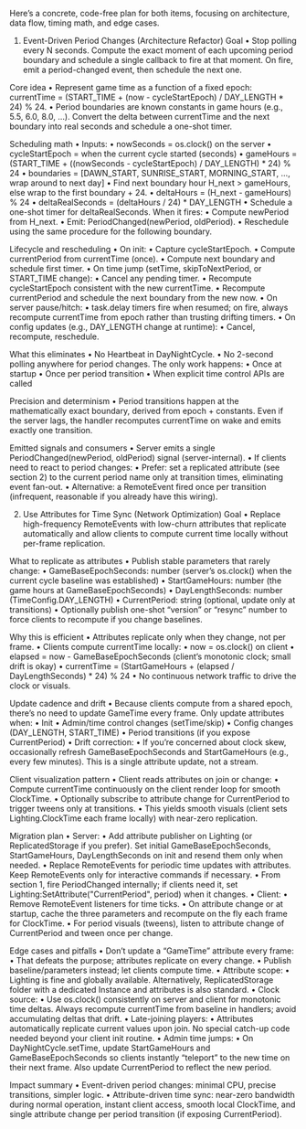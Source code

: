 Here’s a concrete, code-free plan for both items, focusing on architecture, data flow, timing math, and edge cases.

1) Event-Driven Period Changes (Architecture Refactor)
Goal
•  Stop polling every N seconds. Compute the exact moment of each upcoming period boundary and schedule a single callback to fire at that moment. On fire, emit a period-changed event, then schedule the next one.

Core idea
•  Represent game time as a function of a fixed epoch: currentTime = (START_TIME + (now - cycleStartEpoch) / DAY_LENGTH * 24) % 24.
•  Period boundaries are known constants in game hours (e.g., 5.5, 6.0, 8.0, …). Convert the delta between currentTime and the next boundary into real seconds and schedule a one-shot timer.

Scheduling math
•  Inputs:
•  nowSeconds = os.clock() on the server
•  cycleStartEpoch = when the current cycle started (seconds)
•  gameHours = (START_TIME + ((nowSeconds - cycleStartEpoch) / DAY_LENGTH) * 24) % 24
•  boundaries = [DAWN_START, SUNRISE_START, MORNING_START, …, wrap around to next day]
•  Find next boundary hour H_next > gameHours, else wrap to the first boundary + 24.
•  deltaHours = (H_next - gameHours) % 24
•  deltaRealSeconds = (deltaHours / 24) * DAY_LENGTH
•  Schedule a one-shot timer for deltaRealSeconds. When it fires:
•  Compute newPeriod from H_next.
•  Emit: PeriodChanged(newPeriod, oldPeriod).
•  Reschedule using the same procedure for the following boundary.

Lifecycle and rescheduling
•  On init:
•  Capture cycleStartEpoch.
•  Compute currentPeriod from currentTime (once).
•  Compute next boundary and schedule first timer.
•  On time jump (setTime, skipToNextPeriod, or START_TIME change):
•  Cancel any pending timer.
•  Recompute cycleStartEpoch consistent with the new currentTime.
•  Recompute currentPeriod and schedule the next boundary from the new now.
•  On server pause/hitch:
•  task.delay timers fire when resumed; on fire, always recompute currentTime from epoch rather than trusting drifting timers.
•  On config updates (e.g., DAY_LENGTH change at runtime):
•  Cancel, recompute, reschedule.

What this eliminates
•  No Heartbeat in DayNightCycle.
•  No 2-second polling anywhere for period changes. The only work happens:
•  Once at startup
•  Once per period transition
•  When explicit time control APIs are called

Precision and determinism
•  Period transitions happen at the mathematically exact boundary, derived from epoch + constants. Even if the server lags, the handler recomputes currentTime on wake and emits exactly one transition.

Emitted signals and consumers
•  Server emits a single PeriodChanged(newPeriod, oldPeriod) signal (server-internal).
•  If clients need to react to period changes:
•  Prefer: set a replicated attribute (see section 2) to the current period name only at transition times, eliminating event fan-out.
•  Alternative: a RemoteEvent fired once per transition (infrequent, reasonable if you already have this wiring).

2) Use Attributes for Time Sync (Network Optimization)
Goal
•  Replace high-frequency RemoteEvents with low-churn attributes that replicate automatically and allow clients to compute current time locally without per-frame replication.

What to replicate as attributes
•  Publish stable parameters that rarely change:
•  GameBaseEpochSeconds: number (server’s os.clock() when the current cycle baseline was established)
•  StartGameHours: number (the game hours at GameBaseEpochSeconds)
•  DayLengthSeconds: number (TimeConfig.DAY_LENGTH)
•  CurrentPeriod: string (optional, update only at transitions)
•  Optionally publish one-shot “version” or “resync” number to force clients to recompute if you change baselines.

Why this is efficient
•  Attributes replicate only when they change, not per frame.
•  Clients compute currentTime locally:
•  now = os.clock() on client
•  elapsed = now - GameBaseEpochSeconds (client’s monotonic clock; small drift is okay)
•  currentTime = (StartGameHours + (elapsed / DayLengthSeconds) * 24) % 24
•  No continuous network traffic to drive the clock or visuals.

Update cadence and drift
•  Because clients compute from a shared epoch, there’s no need to update GameTime every frame. Only update attributes when:
•  Init
•  Admin/time control changes (setTime/skip)
•  Config changes (DAY_LENGTH, START_TIME)
•  Period transitions (if you expose CurrentPeriod)
•  Drift correction:
•  If you’re concerned about clock skew, occasionally refresh GameBaseEpochSeconds and StartGameHours (e.g., every few minutes). This is a single attribute update, not a stream.

Client visualization pattern
•  Client reads attributes on join or change:
•  Compute currentTime continuously on the client render loop for smooth ClockTime.
•  Optionally subscribe to attribute change for CurrentPeriod to trigger tweens only at transitions.
•  This yields smooth visuals (client sets Lighting.ClockTime each frame locally) with near-zero replication.

Migration plan
•  Server:
•  Add attribute publisher on Lighting (or ReplicatedStorage if you prefer). Set initial GameBaseEpochSeconds, StartGameHours, DayLengthSeconds on init and resend them only when needed.
•  Replace RemoteEvents for periodic time updates with attributes. Keep RemoteEvents only for interactive commands if necessary.
•  From section 1, fire PeriodChanged internally; if clients need it, set Lighting:SetAttribute("CurrentPeriod", period) when it changes.
•  Client:
•  Remove RemoteEvent listeners for time ticks.
•  On attribute change or at startup, cache the three parameters and recompute on the fly each frame for ClockTime.
•  For period visuals (tweens), listen to attribute change of CurrentPeriod and tween once per change.

Edge cases and pitfalls
•  Don’t update a “GameTime” attribute every frame:
•  That defeats the purpose; attributes replicate on every change.
•  Publish baseline/parameters instead; let clients compute time.
•  Attribute scope:
•  Lighting is fine and globally available. Alternatively, ReplicatedStorage folder with a dedicated Instance and attributes is also standard.
•  Clock source:
•  Use os.clock() consistently on server and client for monotonic time deltas. Always recompute currentTime from baseline in handlers; avoid accumulating deltas that drift.
•  Late-joining players:
•  Attributes automatically replicate current values upon join. No special catch-up code needed beyond your client init routine.
•  Admin time jumps:
•  On DayNightCycle.setTime, update StartGameHours and GameBaseEpochSeconds so clients instantly “teleport” to the new time on their next frame. Also update CurrentPeriod to reflect the new period.

Impact summary
•  Event-driven period changes: minimal CPU, precise transitions, simpler logic.
•  Attribute-driven time sync: near-zero bandwidth during normal operation, instant client access, smooth local ClockTime, and single attribute change per period transition (if exposing CurrentPeriod).